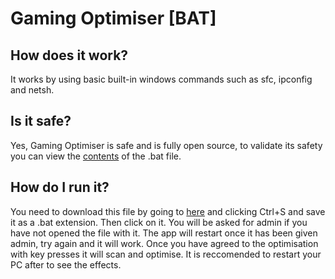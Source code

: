 # Gaming Optimiser [BAT]

## How does it work?
It works by using basic built-in windows commands
such as sfc, ipconfig and netsh.

## Is it safe?
Yes, Gaming Optimiser is safe and is fully open source, to validate its safety you can view the 
[contents](https://github.com/TheCrazyCatKidz/Gaming-Optimiser/blame/main/gaming-optimiser.bat) of the .bat file.

## How do I run it?
You need to download this file by going to [here](https://raw.githubusercontent.com/TheCrazyCatKidz/Gaming-Optimiser/main/gaming-optimiser.bat) and clicking Ctrl+S and save it as a .bat extension.
Then click on it. You will be asked for admin if you have not opened the file with it.
The app will restart once it has been given admin, try again and it will work.
Once you have agreed to the optimisation with key presses it will scan and optimise.
It is reccomended to restart your PC after to see the effects.
